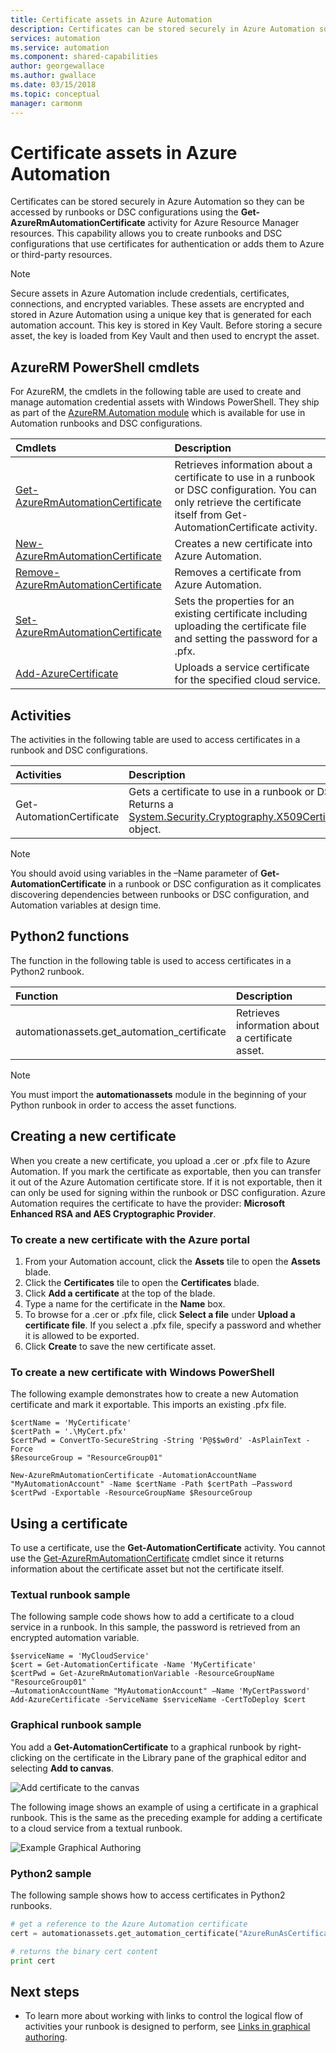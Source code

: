 ```yaml
---
title: Certificate assets in Azure Automation
description: Certificates can be stored securely in Azure Automation so they can be accessed by runbooks or DSC configurations to authenticate against Azure and third-party resources.  This article explains the details of certificates and how to work with them in both textual and graphical authoring.
services: automation
ms.service: automation
ms.component: shared-capabilities
author: georgewallace
ms.author: gwallace
ms.date: 03/15/2018
ms.topic: conceptual
manager: carmonm
---
```


# Certificate assets in Azure Automation

Certificates can be stored securely in Azure Automation so they can be accessed by runbooks or DSC configurations using the **Get-AzureRmAutomationCertificate** activity for Azure Resource Manager resources. This capability allows you to create runbooks and DSC configurations that use certificates for authentication or adds them to Azure or third-party resources.

>[!NOTE]
>Secure assets in Azure Automation include credentials, certificates, connections, and encrypted variables. These assets are encrypted and stored in Azure Automation using a unique key that is generated for each automation account. This key is stored in Key Vault. Before storing a secure asset, the key is loaded from Key Vault and then used to encrypt the asset.

## AzureRM PowerShell cmdlets
For AzureRM, the cmdlets in the following table are used to create and manage automation credential assets with Windows PowerShell. They ship as part of the [AzureRM.Automation module](/powershell/azure/overview) which is available for use in Automation runbooks and DSC configurations.

|Cmdlets|Description|
|:---|:---|
|[Get-AzureRmAutomationCertificate](https://docs.microsoft.com/powershell/module/azurerm.automation/get-azurermautomationcertificate)|Retrieves information about a certificate to use in a runbook or DSC configuration. You can only retrieve the certificate itself from Get-AutomationCertificate activity.|
|[New-AzureRmAutomationCertificate](https://docs.microsoft.com/powershell/module/azurerm.automation/new-azurermautomationcertificate)|Creates a new certificate into Azure Automation.|
[Remove-AzureRmAutomationCertificate](https://docs.microsoft.com/powershell/module/azurerm.automation/remove-azurermautomationcertificate)|Removes a certificate from Azure Automation.|Creates a new certificate into Azure Automation.
|[Set-AzureRmAutomationCertificate](https://docs.microsoft.com/powershell/module/azurerm.automation/set-azurermautomationcertificate)|Sets the properties for an existing certificate including uploading the certificate file and setting the password for a .pfx.|
|[Add-AzureCertificate](https://msdn.microsoft.com/library/azure/dn495214.aspx)|Uploads a service certificate for the specified cloud service.|

## Activities
The activities in the following table are used to access certificates in a runbook and DSC configurations.

| Activities | Description |
|:---|:---|
|Get-AutomationCertificate|Gets a certificate to use in a runbook or DSC configuration. Returns a [System.Security.Cryptography.X509Certificates.X509Certificate2](https://msdn.microsoft.com/library/system.security.cryptography.x509certificates.x509certificate2.aspx) object.|

> [!NOTE] 
> You should avoid using variables in the –Name parameter of **Get-AutomationCertificate**  in a runbook or DSC configuration as it complicates discovering dependencies between runbooks or DSC configuration, and Automation variables at design time.

## Python2 functions

The function in the following table is used to access certificates in a Python2 runbook.

| Function | Description |
|:---|:---|
| automationassets.get_automation_certificate | Retrieves information about a certificate asset. |

> [!NOTE]
> You must import the **automationassets** module in the beginning of your Python runbook in order to access the asset functions.

## Creating a new certificate

When you create a new certificate, you upload a .cer or .pfx file to Azure Automation. If you mark the certificate as exportable, then you can transfer it out of the Azure Automation certificate store. If it is not exportable, then it can only be used for signing within the runbook or DSC configuration. Azure Automation requires the certificate to have the provider: **Microsoft Enhanced RSA and AES Cryptographic Provider**.

### To create a new certificate with the Azure portal

1. From your Automation account, click the **Assets** tile to open the **Assets** blade.
1. Click the **Certificates** tile to open the **Certificates** blade.
1. Click **Add a certificate** at the top of the blade.
1. Type a name for the certificate in the **Name** box.
1. To browse for a .cer or .pfx file, click **Select a file** under **Upload a certificate file**. If you select a .pfx file, specify a password and whether it is allowed to be exported.
1. Click **Create** to save the new certificate asset.

### To create a new certificate with Windows PowerShell

The following example demonstrates how to create a new Automation certificate and mark it exportable. This imports an existing .pfx file.

```powershell-interactive
$certName = 'MyCertificate'
$certPath = '.\MyCert.pfx'
$certPwd = ConvertTo-SecureString -String 'P@$$w0rd' -AsPlainText -Force
$ResourceGroup = "ResourceGroup01"

New-AzureRmAutomationCertificate -AutomationAccountName "MyAutomationAccount" -Name $certName -Path $certPath –Password $certPwd -Exportable -ResourceGroupName $ResourceGroup
```

## Using a certificate

To use a certificate, use the **Get-AutomationCertificate** activity. You cannot use the [Get-AzureRmAutomationCertificate](https://docs.microsoft.com/powershell/module/azurerm.automation/get-azurermautomationcertificate?view=azurermps-6.6.0) cmdlet since it returns information about the certificate asset but not the certificate itself.

### Textual runbook sample

The following sample code shows how to add a certificate to a cloud service in a runbook. In this sample, the password is retrieved from an encrypted automation variable.

```powershell-interactive
$serviceName = 'MyCloudService'
$cert = Get-AutomationCertificate -Name 'MyCertificate'
$certPwd = Get-AzureRmAutomationVariable -ResourceGroupName "ResourceGroup01" `
–AutomationAccountName "MyAutomationAccount" –Name 'MyCertPassword'
Add-AzureCertificate -ServiceName $serviceName -CertToDeploy $cert
```

### Graphical runbook sample

You add a **Get-AutomationCertificate** to a graphical runbook by right-clicking on the certificate in the Library pane of the graphical editor and selecting **Add to canvas**.

![Add certificate to the canvas](media/automation-certificates/automation-certificate-add-to-canvas.png)

The following image shows an example of using a certificate in a graphical runbook. This is the same as the preceding example for adding a certificate to a cloud service from a textual runbook.

![Example Graphical Authoring ](media/automation-certificates/graphical-runbook-add-certificate.png)

### Python2 sample
The following sample shows how to access certificates in Python2 runbooks.

```python
# get a reference to the Azure Automation certificate
cert = automationassets.get_automation_certificate("AzureRunAsCertificate")

# returns the binary cert content  
print cert 
```

## Next steps

- To learn more about working with links to control the logical flow of activities your runbook is designed to perform, see [Links in graphical authoring](automation-graphical-authoring-intro.md#links-and-workflow). 
